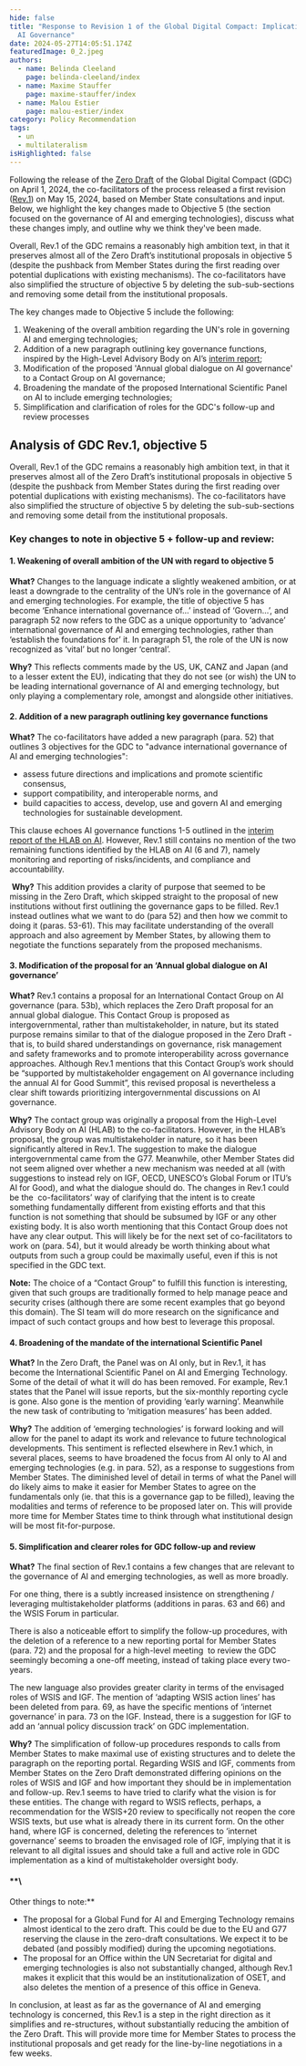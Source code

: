 ```yaml
---
hide: false
title: "Response to Revision 1 of the Global Digital Compact: Implications for
  AI Governance"
date: 2024-05-27T14:05:51.174Z
featuredImage: 0_2.jpeg
authors:
  - name: Belinda Cleeland
    page: belinda-cleeland/index
  - name: Maxime Stauffer
    page: maxime-stauffer/index
  - name: Malou Estier
    page: malou-estier/index
category: Policy Recommendation
tags:
  - un
  - multilateralism
isHighlighted: false
---
```

Following the release of the [Zero Draft](https://www.un.org/pga/78/2024/04/01/letter-from-president-general-assembly-on-global-digital-compact-zero-draft/) of the Global Digital Compact (GDC) on April 1, 2024, the co-facilitators of the process released a first revision ([Rev.1](https://www.un.org/techenvoy/sites/www.un.org.techenvoy/files/Global_Digital_Compact_Rev_1.pdf)) on May 15, 2024, based on Member State consultations and input. Below, we highlight the key changes made to Objective 5 (the section focused on the governance of AI and emerging technologies), discuss what these changes imply, and outline why we think they've been made.

Overall, Rev.1 of the GDC remains a reasonably high ambition text, in that it preserves almost all of the Zero Draft’s institutional proposals in objective 5 (despite the pushback from Member States during the first reading over potential duplications with existing mechanisms). The co-facilitators have also simplified the structure of objective 5 by deleting the sub-sub-sections and removing some detail from the institutional proposals. 

The key changes made to Objective 5 include the following: 

1. Weakening of the overall ambition regarding the UN's role in governing AI and emerging technologies; 
2. Addition of a new paragraph outlining key governance functions, inspired by the High-Level Advisory Body on AI’s [interim report](https://www.un.org/sites/un2.un.org/files/un_ai_advisory_body_governing_ai_for_humanity_interim_report.pdf);
3. Modification of the proposed 'Annual global dialogue on AI governance' to a Contact Group on AI governance;
4. Broadening the mandate of the proposed International Scientific Panel on AI to include emerging technologies;
5. Simplification and clarification of roles for the GDC's follow-up and review processes

## Analysis of GDC Rev.1, objective 5

Overall, Rev.1 of the GDC remains a reasonably high ambition text, in that it preserves almost all of the Zero Draft’s institutional proposals in objective 5 (despite the pushback from Member States during the first reading over potential duplications with existing mechanisms). The co-facilitators have also simplified the structure of objective 5 by deleting the sub-sub-sections and removing some detail from the institutional proposals. 

### Key changes to note in objective 5 + follow-up and review:

#### **1. Weakening of overall ambition of the UN with regard to objective 5**

**What?** Changes to the language indicate a slightly weakened ambition, or at least a downgrade to the centrality of the UN’s role in the governance of AI and emerging technologies. For example, the title of objective 5 has become ‘Enhance international governance of…’ instead of ‘Govern…’, and paragraph 52 now refers to the GDC as a unique opportunity to ‘advance’ international governance of AI and emerging technologies, rather than ‘establish the foundations for’ it. In paragraph 51, the role of the UN is now recognized as ‘vital’ but no longer ‘central’.

**Why?** This reflects comments made by the US, UK, CANZ and Japan (and to a lesser extent the EU), indicating that they do not see (or wish) the UN to be leading international governance of AI and emerging technology, but only playing a complementary role, amongst and alongside other initiatives.

#### **2. Addition of a new paragraph outlining key governance functions** 

**What?** The co-facilitators have added a new paragraph (para. 52) that outlines 3 objectives for the GDC to "advance international governance of AI and emerging technologies":

* assess future directions and implications and promote scientific consensus, 
* support compatibility, and interoperable norms, and 
* build capacities to access, develop, use and govern AI and emerging technologies for sustainable development.

This clause echoes AI governance functions 1-5 outlined in the [interim report of the HLAB on AI](https://www.un.org/sites/un2.un.org/files/un_ai_advisory_body_governing_ai_for_humanity_interim_report.pdf). However, Rev.1 still contains no mention of the two remaining functions identified by the HLAB on AI (6 and 7), namely monitoring and reporting of risks/incidents, and compliance and accountability.

 **Why?** This addition provides a clarity of purpose that seemed to be missing in the Zero Draft, which skipped straight to the proposal of new institutions without first outlining the governance gaps to be filled. Rev.1 instead outlines what we want to do (para 52) and then how we commit to doing it (paras. 53-61). This may facilitate understanding of the overall approach and also agreement by Member States, by allowing them to negotiate the functions separately from the proposed mechanisms. 

#### **3. Modification of the proposal for an ‘Annual global dialogue on AI governance’**

**What?** Rev.1 contains a proposal for an International Contact Group on AI governance (para. 53b), which replaces the Zero Draft proposal for an annual global dialogue. This Contact Group is proposed as intergovernmental, rather than multistakeholder, in nature, but its stated purpose remains similar to that of the dialogue proposed in the Zero Draft - that is, to build shared understandings on governance, risk management and safety frameworks and to promote interoperability across governance approaches. Although Rev.1 mentions that this Contact Group’s work should be “supported by multistakeholder engagement on AI governance including the annual AI for Good Summit”, this revised proposal is nevertheless a clear shift towards prioritizing intergovernmental discussions on AI governance.

**Why?** The contact group was originally a proposal from the High-Level Advisory Body on AI (HLAB) to the co-facilitators. However, in the HLAB’s proposal, the group was multistakeholder in nature, so it has been significantly altered in Rev.1. The suggestion to make the dialogue intergovernmental came from the G77. Meanwhile, other Member States did not seem aligned over whether a new mechanism was needed at all (with suggestions to instead rely on IGF, OECD, UNESCO’s Global Forum or ITU’s AI for Good), and what the dialogue should do. The changes in Rev.1 could be the  co-facilitators’ way of clarifying that the intent is to create something fundamentally different from existing efforts and that this function is not something that should be subsumed by IGF or any other existing body. It is also worth mentioning that this Contact Group does not have any clear output. This will likely be for the next set of co-facilitators to work on (para. 54), but it would already be worth thinking about what outputs from such a group could be maximally useful, even if this is not specified in the GDC text. 

**Note:** The choice of a “Contact Group” to fulfill this function is interesting, given that such groups are traditionally formed to help manage peace and security crises (although there are some recent examples that go beyond this domain). The SI team will do more research on the significance and impact of such contact groups and how best to leverage this proposal.

#### **4. Broadening of the mandate of the international Scientific Panel**

**What?** In the Zero Draft, the Panel was on AI only, but in Rev.1, it has become the International Scientific Panel on AI and Emerging Technology. Some of the detail of what it will do has been removed. For example, Rev.1 states that the Panel will issue reports, but the six-monthly reporting cycle is gone. Also gone is the mention of providing ‘early warning’. Meanwhile the new task of contributing to ‘mitigation measures’ has been added.

**Why?** The addition of ‘emerging technologies’ is forward looking and will allow for the panel to adapt its work and relevance to future technological developments. This sentiment is reflected elsewhere in Rev.1 which, in several places, seems to have broadened the focus from AI only to AI and emerging technologies (e.g. in para. 52), as a response to suggestions from Member States. The diminished level of detail in terms of what the Panel will do likely aims to make it easier for Member States to agree on the fundamentals only (ie. that this is a governance gap to be filled), leaving the modalities and terms of reference to be proposed later on. This will provide more time for Member States time to think through what institutional design will be most fit-for-purpose. 

#### **5. Simplification and clearer roles for GDC follow-up and review**

**What?** The final section of Rev.1 contains a few changes that are relevant to the governance of AI and emerging technologies, as well as more broadly. 

For one thing, there is a subtly increased insistence on strengthening / leveraging multistakeholder platforms (additions in paras. 63 and 66) and the WSIS Forum in particular. 

There is also a noticeable effort to simplify the follow-up procedures, with the deletion of a reference to a new reporting portal for Member States (para. 72) and the proposal for a high-level meeting  to review the GDC seemingly becoming a one-off meeting, instead of taking place every two-years.

The new language also provides greater clarity in terms of the envisaged roles of WSIS and IGF. The mention of ‘adapting WSIS action lines’ has been deleted from para. 69, as have the specific mentions of ‘internet governance’ in para. 73 on the IGF. Instead, there is a suggestion for IGF to add an ‘annual policy discussion track’ on GDC implementation.

**Why?** The simplification of follow-up procedures responds to calls from Member States to make maximal use of existing structures and to delete the paragraph on the reporting portal. Regarding WSIS and IGF, comments from Member States on the Zero Draft demonstrated differing opinions on the roles of WSIS and IGF and how important they should be in implementation and follow-up. Rev.1 seems to have tried to clarify what the vision is for these entities. The change with regard to WSIS reflects, perhaps, a recommendation for the WSIS+20 review to specifically not reopen the core WSIS texts, but use what is already there in its current form. On the other hand, where IGF is concerned, deleting the references to ‘internet governance’ seems to broaden the envisaged role of IGF, implying that it is relevant to all digital issues and should take a full and active role in GDC implementation as a kind of multistakeholder oversight body. 

#### **\
Other things to note:**

* The proposal for a Global Fund for AI and Emerging Technology remains almost identical to the zero draft. This could be due to the EU and G77 reserving the clause in the zero-draft consultations. We expect it to be debated (and possibly modified) during the upcoming negotiations.
* The proposal for an Office within the UN Secretariat for digital and emerging technologies is also not substantially changed, although Rev.1 makes it explicit that this would be an institutionalization of OSET, and also deletes the mention of a presence of this office in Geneva.

In conclusion, at least as far as the governance of AI and emerging technology is concerned, this Rev.1 is a step in the right direction as it simplifies and re-structures, without substantially reducing the ambition of the Zero Draft. This will provide more time for Member States to process the institutional proposals and get ready for the line-by-line negotiations in a few weeks.